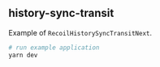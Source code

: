 ## history-sync-transit

Example of `RecoilHistorySyncTransitNext`.

```bash
# run example application
yarn dev
```
